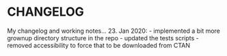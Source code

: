 # CHANGELOG

My changelog and working notes...
23. Jan 2020:
    - implemented a bit more grownup directory structure in the repo
	- updated the tests scripts
	- removed accessibility to force that to be downloaded from CTAN